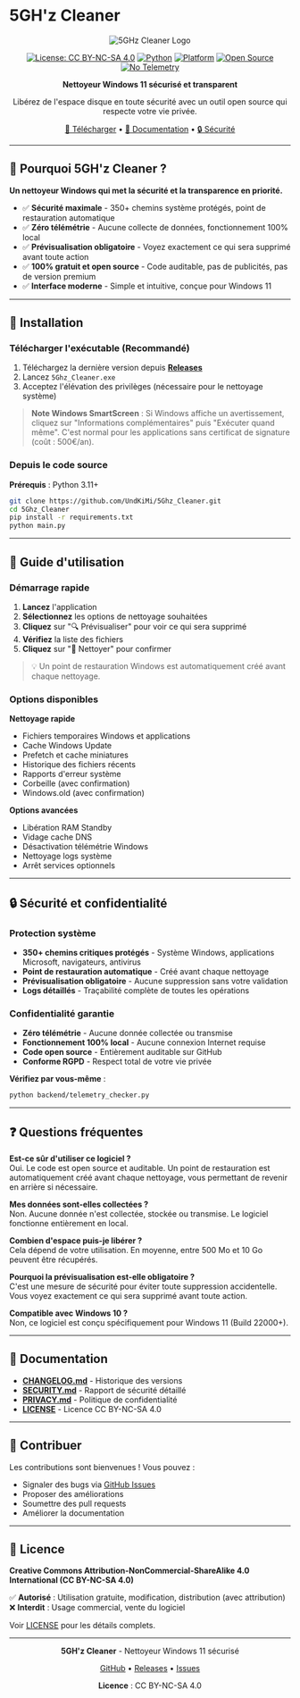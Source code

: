 # 5GH'z Cleaner

<div align="center">

![5GHz Cleaner Logo](https://img.shields.io/badge/5GHz-Cleaner-blue?style=for-the-badge&logo=windows&logoColor=white)

[![License: CC BY-NC-SA 4.0](https://img.shields.io/badge/License-CC%20BY--NC--SA%204.0-lightgrey.svg?style=flat-square)](https://creativecommons.org/licenses/by-nc-sa/4.0/)
[![Python](https://img.shields.io/badge/Python-3.11+-blue.svg?style=flat-square&logo=python)](https://www.python.org/)
[![Platform](https://img.shields.io/badge/Platform-Windows%2011-0078D6.svg?style=flat-square&logo=windows11)](https://github.com/UndKiMi/5Ghz_Cleaner)
[![Open Source](https://img.shields.io/badge/Open%20Source-Yes-success.svg?style=flat-square&logo=github)](https://github.com/UndKiMi/5Ghz_Cleaner)
[![No Telemetry](https://img.shields.io/badge/Telemetry-None-success.svg?style=flat-square&logo=adguard)](https://github.com/UndKiMi/5Ghz_Cleaner)

**Nettoyeur Windows 11 sécurisé et transparent**

Libérez de l'espace disque en toute sécurité avec un outil open source qui respecte votre vie privée.

[🚀 Télécharger](#-installation) • [📖 Documentation](#-guide-dutilisation) • [🔒 Sécurité](#️-sécurité-et-confidentialité)

</div>

---

## 🎯 Pourquoi 5GH'z Cleaner ?

**Un nettoyeur Windows qui met la sécurité et la transparence en priorité.**

- ✅ **Sécurité maximale** - 350+ chemins système protégés, point de restauration automatique
- ✅ **Zéro télémétrie** - Aucune collecte de données, fonctionnement 100% local
- ✅ **Prévisualisation obligatoire** - Voyez exactement ce qui sera supprimé avant toute action
- ✅ **100% gratuit et open source** - Code auditable, pas de publicités, pas de version premium
- ✅ **Interface moderne** - Simple et intuitive, conçue pour Windows 11

---

## 🚀 Installation

### Télécharger l'exécutable (Recommandé)

1. Téléchargez la dernière version depuis [**Releases**](https://github.com/UndKiMi/5Ghz_Cleaner/releases)
2. Lancez `5Ghz_Cleaner.exe`
3. Acceptez l'élévation des privilèges (nécessaire pour le nettoyage système)

> **Note Windows SmartScreen** : Si Windows affiche un avertissement, cliquez sur "Informations complémentaires" puis "Exécuter quand même". C'est normal pour les applications sans certificat de signature (coût : 500€/an).

### Depuis le code source

**Prérequis** : Python 3.11+

```bash
git clone https://github.com/UndKiMi/5Ghz_Cleaner.git
cd 5Ghz_Cleaner
pip install -r requirements.txt
python main.py
```

---

## 📖 Guide d'utilisation

### Démarrage rapide

1. **Lancez** l'application
2. **Sélectionnez** les options de nettoyage souhaitées
3. **Cliquez** sur "🔍 Prévisualiser" pour voir ce qui sera supprimé
4. **Vérifiez** la liste des fichiers
5. **Cliquez** sur "🧹 Nettoyer" pour confirmer

> 💡 Un point de restauration Windows est automatiquement créé avant chaque nettoyage.

### Options disponibles

**Nettoyage rapide**
- Fichiers temporaires Windows et applications
- Cache Windows Update
- Prefetch et cache miniatures
- Historique des fichiers récents
- Rapports d'erreur système
- Corbeille (avec confirmation)
- Windows.old (avec confirmation)

**Options avancées**
- Libération RAM Standby
- Vidage cache DNS
- Désactivation télémétrie Windows
- Nettoyage logs système
- Arrêt services optionnels

---

## 🔒 Sécurité et confidentialité

### Protection système

- **350+ chemins critiques protégés** - Système Windows, applications Microsoft, navigateurs, antivirus
- **Point de restauration automatique** - Créé avant chaque nettoyage
- **Prévisualisation obligatoire** - Aucune suppression sans votre validation
- **Logs détaillés** - Traçabilité complète de toutes les opérations

### Confidentialité garantie

- **Zéro télémétrie** - Aucune donnée collectée ou transmise
- **Fonctionnement 100% local** - Aucune connexion Internet requise
- **Code open source** - Entièrement auditable sur GitHub
- **Conforme RGPD** - Respect total de votre vie privée

**Vérifiez par vous-même** :
```bash
python backend/telemetry_checker.py
```

---

## ❓ Questions fréquentes

**Est-ce sûr d'utiliser ce logiciel ?**  
Oui. Le code est open source et auditable. Un point de restauration est automatiquement créé avant chaque nettoyage, vous permettant de revenir en arrière si nécessaire.

**Mes données sont-elles collectées ?**  
Non. Aucune donnée n'est collectée, stockée ou transmise. Le logiciel fonctionne entièrement en local.

**Combien d'espace puis-je libérer ?**  
Cela dépend de votre utilisation. En moyenne, entre 500 Mo et 10 Go peuvent être récupérés.

**Pourquoi la prévisualisation est-elle obligatoire ?**  
C'est une mesure de sécurité pour éviter toute suppression accidentelle. Vous voyez exactement ce qui sera supprimé avant toute action.

**Compatible avec Windows 10 ?**  
Non, ce logiciel est conçu spécifiquement pour Windows 11 (Build 22000+).

---

## 📝 Documentation

- [**CHANGELOG.md**](CHANGELOG.md) - Historique des versions
- [**SECURITY.md**](SECURITY.md) - Rapport de sécurité détaillé
- [**PRIVACY.md**](PRIVACY.md) - Politique de confidentialité
- [**LICENSE**](LICENSE) - Licence CC BY-NC-SA 4.0

---

## 🤝 Contribuer

Les contributions sont bienvenues ! Vous pouvez :
- Signaler des bugs via [GitHub Issues](https://github.com/UndKiMi/5Ghz_Cleaner/issues)
- Proposer des améliorations
- Soumettre des pull requests
- Améliorer la documentation

---

## 📜 Licence

**Creative Commons Attribution-NonCommercial-ShareAlike 4.0 International (CC BY-NC-SA 4.0)**

✅ **Autorisé** : Utilisation gratuite, modification, distribution (avec attribution)  
❌ **Interdit** : Usage commercial, vente du logiciel

Voir [LICENSE](LICENSE) pour les détails complets.

---

<div align="center">

**5GH'z Cleaner** - Nettoyeur Windows 11 sécurisé

[GitHub](https://github.com/UndKiMi/5Ghz_Cleaner) • [Releases](https://github.com/UndKiMi/5Ghz_Cleaner/releases) • [Issues](https://github.com/UndKiMi/5Ghz_Cleaner/issues)

**Licence** : CC BY-NC-SA 4.0

</div>
